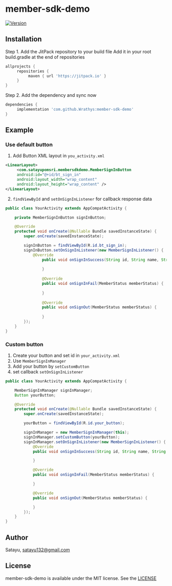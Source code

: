 # member-sdk-demo

[![Version](https://jitpack.io/v/Wrathys/member-sdk-demo.svg)](https://jitpack.io/#Wrathys/member-sdk-demo)

## Installation

Step 1. Add the JitPack repository to your build file
Add it in your root build.gradle at the end of repositories
```gradle
allprojects {
     repositories {
          maven { url 'https://jitpack.io' }
     }
}
```
Step 2. Add the dependency and sync now
```gradle
dependencies {
     implementation 'com.github.Wrathys:member-sdk-demo'
}
```

## Example

### Use default button
1.  Add Button XML layout in `you_activity.xml`
```xml
<LinearLayout>
     <com.satayupomsri.membersdkdemo.MemberSignInButton
     android:id="@+id/bt_sign_in"
     android:layout_width="wrap_content"
     android:layout_height="wrap_content" />
</LinearLayout>
```
2. `findViewById` and `setOnSignInListener` for callback response data
```java
public class YourActivity extends AppCompatActivity {

    private MemberSignInButton signInButton;

    @Override
    protected void onCreate(@Nullable Bundle savedInstanceState) {
        super.onCreate(savedInstanceState);

        signInButton = findViewById(R.id.bt_sign_in);
        signInButton.setOnSignInListener(new MemberSignInListener() {
            @Override
                public void onSignInSuccess(String id, String name, String thumbnail) {
    
                }
    
                @Override
                public void onSignInFail(MemberStatus memberStatus) {
    
                }
    
                @Override
                public void onSignOut(MemberStatus memberStatus) {
    
                }
        });
    }
}
```

### Custom button
1. Create your button and set id in `your_activity.xml`
2. Use `MemberSignInManager`
3. Add your button by `setCustomButton`
4. set callback `setOnSignInListener`
```java
public class YourActivity extends AppCompatActivity {

    MemberSignInManager signInManager;
    Button yourButton;

    @Override
    protected void onCreate(@Nullable Bundle savedInstanceState) {
        super.onCreate(savedInstanceState);

        yourButton = findViewById(R.id.your_button);

        signInManager = new MemberSignInManager(this);
        signInManager.setCustomButton(yourButton);
        signInManager.setOnSignInListener(new MemberSignInListener() {
            @Override
            public void onSignInSuccess(String id, String name, String thumbnail) {

            }

            @Override
            public void onSignInFail(MemberStatus memberStatus) {

            }

            @Override
            public void onSignOut(MemberStatus memberStatus) {

            }
        });
    }
}
```

## Author

Satayu, satayu132@gmail.com

## License

member-sdk-demo is available under the MIT license. See the [LICENSE](https://github.com/Wrathys/member-sdk-demo/blob/master/LICENSE)
